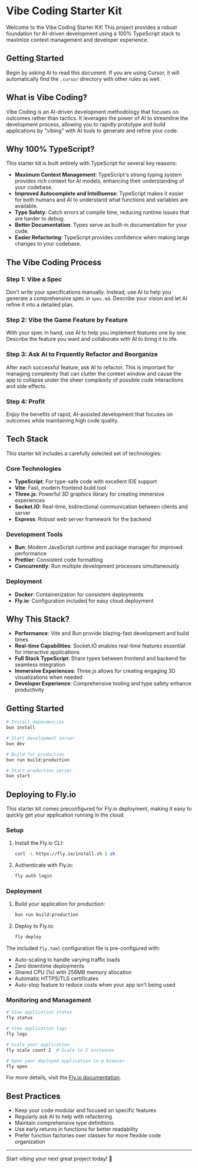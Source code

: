# Vibe Coding Starter Kit

Welcome to the Vibe Coding Starter Kit! This project provides a robust foundation for AI-driven development using a 100% TypeScript stack to maximize context management and developer experience.

## Getting Started

Begin by asking AI to read this document. If you are using Cursor, it will automatically find the `.cursor` directory with other rules as well.

## What is Vibe Coding?

Vibe Coding is an AI-driven development methodology that focuses on outcomes rather than tactics. It leverages the power of AI to streamline the development process, allowing you to rapidly prototype and build applications by "vibing" with AI tools to generate and refine your code.

## Why 100% TypeScript?

This starter kit is built entirely with TypeScript for several key reasons:

- **Maximum Context Management**: TypeScript's strong typing system provides rich context for AI models, enhancing their understanding of your codebase.
- **Improved Autocomplete and Intellisense**: TypeScript makes it easier for both humans and AI to understand what functions and variables are available.
- **Type Safety**: Catch errors at compile time, reducing runtime issues that are harder to debug.
- **Better Documentation**: Types serve as built-in documentation for your code.
- **Easier Refactoring**: TypeScript provides confidence when making large changes to your codebase.

## The Vibe Coding Process

### Step 1: Vibe a Spec

Don't write your specifications manually. Instead, use AI to help you generate a comprehensive spec in `spec.md`. Describe your vision and let AI refine it into a detailed plan.

### Step 2: Vibe the Game Feature by Feature

With your spec in hand, use AI to help you implement features one by one. Describe the feature you want and collaborate with AI to bring it to life.

### Step 3: Ask AI to Frquently Refactor and Reorganize

After each successful feature, ask AI to refactor. This is important for managing complexity that can clutter the context window and cause the app to collapse under the sheer complexity of possible code interactions and side effects.

### Step 4: Profit

Enjoy the benefits of rapid, AI-assisted development that focuses on outcomes while maintaining high code quality.

## Tech Stack

This starter kit includes a carefully selected set of technologies:

### Core Technologies

- **TypeScript**: For type-safe code with excellent IDE support
- **Vite**: Fast, modern frontend build tool
- **Three.js**: Powerful 3D graphics library for creating immersive experiences
- **Socket.IO**: Real-time, bidirectional communication between clients and server
- **Express**: Robust web server framework for the backend

### Development Tools

- **Bun**: Modern JavaScript runtime and package manager for improved performance
- **Prettier**: Consistent code formatting
- **Concurrently**: Run multiple development processes simultaneously

### Deployment

- **Docker**: Containerization for consistent deployments
- **Fly.io**: Configuration included for easy cloud deployment

## Why This Stack?

- **Performance**: Vite and Bun provide blazing-fast development and build times
- **Real-time Capabilities**: Socket.IO enables real-time features essential for interactive applications
- **Full Stack TypeScript**: Share types between frontend and backend for seamless integration
- **Immersive Experiences**: Three.js allows for creating engaging 3D visualizations when needed
- **Developer Experience**: Comprehensive tooling and type safety enhance productivity

## Getting Started

```bash
# Install dependencies
bun install

# Start development server
bun dev

# Build for production
bun run build:production

# Start production server
bun start
```

## Deploying to Fly.io

This starter kit comes preconfigured for Fly.io deployment, making it easy to quickly get your application running in the cloud.

### Setup

1. Install the Fly.io CLI:

   ```bash
   curl -L https://fly.io/install.sh | sh
   ```

2. Authenticate with Fly.io:
   ```bash
   fly auth login
   ```

### Deployment

1. Build your application for production:

   ```bash
   bun run build:production
   ```

2. Deploy to Fly.io:
   ```bash
   fly deploy
   ```

The included `fly.toml` configuration file is pre-configured with:

- Auto-scaling to handle varying traffic loads
- Zero downtime deployments
- Shared CPU (1x) with 256MB memory allocation
- Automatic HTTPS/TLS certificates
- Auto-stop feature to reduce costs when your app isn't being used

### Monitoring and Management

```bash
# View application status
fly status

# View application logs
fly logs

# Scale your application
fly scale count 2  # Scale to 2 instances

# Open your deployed application in a browser
fly open
```

For more details, visit the [Fly.io documentation](https://fly.io/docs/).

## Best Practices

- Keep your code modular and focused on specific features
- Regularly ask AI to help with refactoring
- Maintain comprehensive type definitions
- Use early returns in functions for better readability
- Prefer function factories over classes for more flexible code organization

---

Start vibing your next great project today! 🚀
